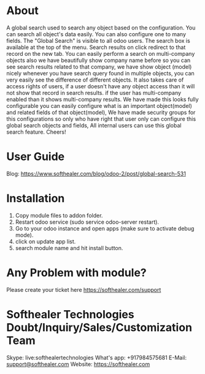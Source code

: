 About
============
A global search used to search any object based on the configuration. You can search all object's data easily. You can also configure one to many fields. The "Global Search" is visible to all odoo users. The search box is available at the top of the menu. Search results on click redirect to that record on the new tab. You can easily perform a search on multi-company objects also we have beautifully show company name before so you can see search results related to that company, we have show object (model) nicely whenever you have search query found in multiple objects, you can very easily see the difference of different objects. It also takes care of access rights of users, if a user doesn't have any object access than it will not show that record in search results. if the user has multi-company enabled than it shows multi-company results. We have made this looks fully configurable you can easily configure what is an important object(model) and related fields of that object(model), We have made security groups for this configurations so only who have right that user only can configure this global search objects and fields, All internal users can use this global search feature. Cheers!

User Guide
============
Blog: https://www.softhealer.com/blog/odoo-2/post/global-search-531

Installation
============
1) Copy module files to addon folder.
2) Restart odoo service (sudo service odoo-server restart).
3) Go to your odoo instance and open apps (make sure to activate debug mode).
4) click on update app list.
5) search module name and hit install button.

Any Problem with module?
=====================================
Please create your ticket here https://softhealer.com/support

Softhealer Technologies Doubt/Inquiry/Sales/Customization Team
=====================================
Skype: live:softhealertechnologies
What's app: +917984575681
E-Mail: support@softhealer.com
Website: https://softhealer.com
